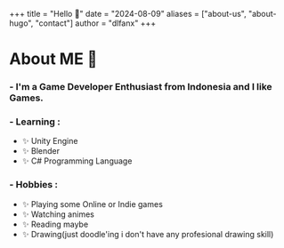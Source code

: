 +++
title = "Hello 👋"
date = "2024-08-09"
aliases = ["about-us", "about-hugo", "contact"]
author = "dlfanx"
+++

# About ME 💬 

### - I'm a Game Developer Enthusiast from Indonesia and I like Games.

### - Learning :
- ✨ Unity Engine
- ✨ Blender
- ✨ C# Programming Language

### - Hobbies :
- ✨ Playing some Online or Indie games
- ✨ Watching animes
- ✨ Reading maybe
- ✨ Drawing(just doodle'ing i don't have any profesional drawing skill)
